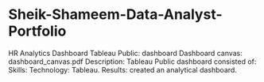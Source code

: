# Sheik-Shameem-Data-Analyst-Portfolio

HR Analytics Dashboard
Tableau Public: dashboard
Dashboard canvas: dashboard_canvas.pdf
Description: Tableau Public dashboard consisted of: 
Skills:
Technology: Tableau.
Results: created an analytical dashboard.
